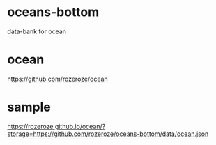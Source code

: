 # oceans-bottom
data-bank for ocean

# ocean
https://github.com/rozeroze/ocean

# sample
https://rozeroze.github.io/ocean/?storage=https://github.com/rozeroze/oceans-bottom/data/ocean.json
